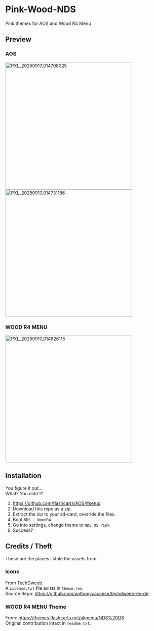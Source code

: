 # Pink-Wood-NDS
Pink themes for AOS and Wood R4 Menu

## Preview
### AOS
<img src="https://github.com/user-attachments/assets/cb6d7c9c-33f4-42a9-a1b0-f91ca603add4" alt="PXL_20250917_014708025" width="400">
<img src="https://github.com/user-attachments/assets/13336a0c-94c3-4871-97af-20060f38e160" alt="PXL_20250917_014731186" width="400">

### WOOD R4 MENU
<img src="https://github.com/user-attachments/assets/8435015d-bffb-4954-bf5f-0462d87e1eb4" alt="PXL_20250917_014826115" width="400">

## Installation
You figure it out...  
What? You didn't?
1. https://github.com/flashcarts/AOS/#setup
2. Download this repo as a zip.
3. Extract the zip to your sd-card, override the files.
4. Boot `NDS - WoodR4`
5. Go into settings, change theme to `NDS OS Pink`
6. Success?

## Credits / Theft
These are the places i stole the assets from:

### Icons
From [TechDweeb](https://youtube.com/techdweeb).  
A `License.txt` file exists in `theme.res`.  
Source Repo: https://github.com/anthonycaccese/techdweeb-es-de

### WOOD R4 MENU Theme
From: https://themes.flashcarts.net/akmenu/NDS%20OS  
Original contribution intact in `readme.txt`.
